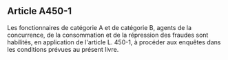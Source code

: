 Article A450-1
----
Les fonctionnaires de catégorie A et de catégorie B, agents de la concurrence,
de la consommation et de la répression des fraudes sont habilités, en
application de l'article L. 450-1, à procéder aux enquêtes dans les conditions
prévues au présent livre.
